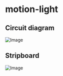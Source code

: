 # motion-light


## Circuit diagram
![Image](../master/designs/Circuit/Circuit.png?raw=true)


## Stripboard
![Image](../master/designs/Stripboard/Stripboard.png?raw=true)
